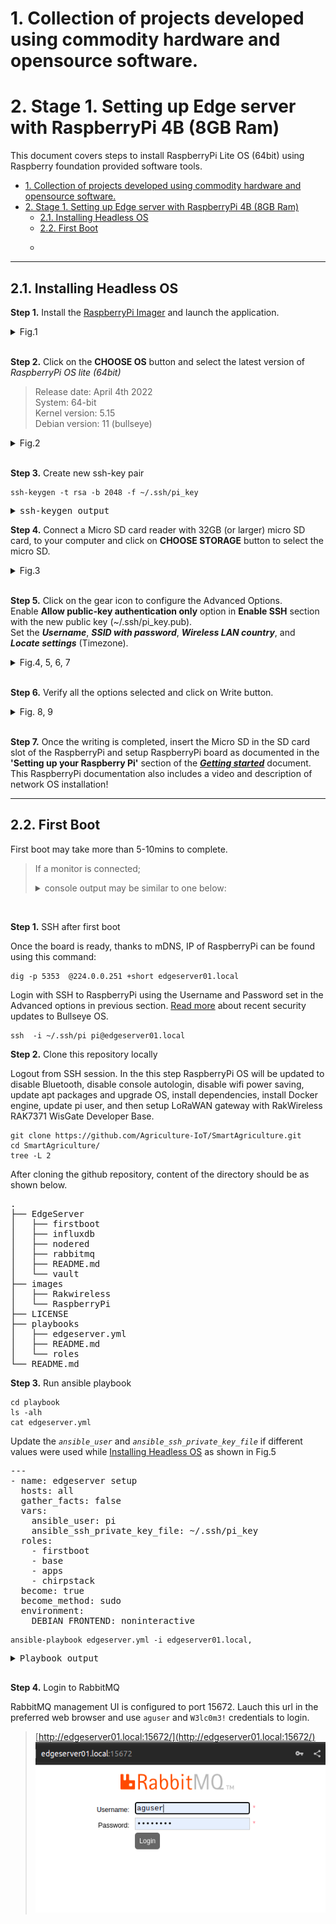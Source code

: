 # 1. Collection of projects developed using commodity hardware and opensource software.


# 2. Stage 1. Setting up Edge server with RaspberryPi 4B (8GB Ram)
This document covers steps to install RaspberryPi Lite OS (64bit) using Raspberry foundation provided software tools.  

- [1. Collection of projects developed using commodity hardware and opensource software.](#1-collection-of-projects-developed-using-commodity-hardware-and-opensource-software)
- [2. Stage 1. Setting up Edge server with RaspberryPi 4B (8GB Ram)](#2-stage-1-setting-up-edge-server-with-raspberrypi-4b-8gb-ram)
  - [2.1. Installing Headless OS](#21-installing-headless-os)
  - [2.2. First Boot](#22-first-boot)
  - [<pre>](#pre)

---

## 2.1. Installing Headless OS

**Step 1.** Install the [RaspberryPi Imager](https://www.raspberrypi.com/software/) and launch the application. 
   <details>
   <summary>Fig.1</summary>

   ![](images/RaspberryPi/Raspberry%20Pi%20Imager.png)   
   </details><br>

**Step 2.** Click on the **CHOOSE OS** button and select the latest version of *RaspberryPi OS lite (64bit)*
   > Release date: April 4th 2022  
   > System: 64-bit  
   > Kernel version: 5.15  
   > Debian version: 11 (bullseye)  

   <details>
   <summary>Fig.2</summary>

   ![](images/RaspberryPi/Select_RaspberryPi_OS_Lite.png)  
   </details><br>

**Step 3.** Create new ssh-key pair

```
ssh-keygen -t rsa -b 2048 -f ~/.ssh/pi_key
```
<pre>
<details>  
<summary>ssh-keygen output</summary>
Generating public/private rsa key pair.  
Enter passphrase (empty for no passphrase):  
Enter same passphrase again:   
Your identification has been saved in pi_key  
Your public key has been saved in pi_key.pub  
The key fingerprint is:  
SHA256:jKtSGdXXZUsxXmbkdmPO0XguwleMxANdeVIO3RRmU+I atul@eklavya  
The key's randomart image is:  
+---[RSA 2048]----+  
|       .   ..=X%#|  
|      . . . .*B/*|  
|     .   .    E*@|  
|    .  o   .  +=+|   
|     o. S   o oo.|  
|    o  .     o . |  
|   .  .          |  
|  .  .           |  
|   ..            |  
+----[SHA256]-----+  
</details></pre>

**Step 4.** Connect a Micro SD card reader with 32GB (or larger) micro SD card, to your computer and click on **CHOOSE STORAGE** button to select the micro SD.  
   <details>
   <summary>Fig.3</summary>

   ![Choose storage](images/RaspberryPi/Choose%20Storage.png)  
   </details><br>
   
**Step 5.** Click on the gear icon to configure the Advanced Options.  
Enable **Allow public-key authentication only** option in **Enable SSH** section with the new public key (~/.ssh/pi_key.pub).  
Set the ***Username***, ***SSID with password***, ***Wireless LAN country***, and ***Locate settings*** (Timezone).  
   <details>
   <summary>Fig.4, 5, 6, 7</summary>

   ![Advanced options](images/RaspberryPi/Advanced%20options.png)  

   ![Enable SSH in Advanced options](images/RaspberryPi/ssh_with_key_only.png)

   ![Username & Password](images/RaspberryPi/set_username_password.png)

   ![LAN and Locate](images/RaspberryPi/Wireless%20LAN%20and%20Timezone.png)  
   </details><br>
   
**Step 6.** Verify all the options selected and click on Write button.  
   <details>
   <summary>Fig. 8, 9</summary>

   ![Write](images/RaspberryPi/Write.png)
    > Select ***yes*** to continue and follow the steps to complete OS installation.  

   ![Writing](images/RaspberryPi/Writing.png)
   </details><br>
    
**Step 7.** Once the writing is completed, insert the Micro SD in the SD card slot of the RaspberryPi and setup RaspberryPi board as documented in the **'Setting up your Raspberry Pi'** section of the ***[Getting started](https://www.raspberrypi.com/documentation/computers/getting-started.html)*** document. This RaspberryPi documentation also includes a video and description of network OS installation! 
<br>

---

## 2.2. First Boot 

First boot may take more than 5-10mins to complete. 

> If a monitor is connected;
> <details>
> <summary>console output may be similar to one below:</summary>
>
> Starting Load/Save RF Kill Switch Status...   
> Started Network Tine Synchronization.  
> [ OK ] Reached target System Initialization.  
> [ OK ] Started Daily Cleanup of Temporary Directories.  
> [ OK ] Reached target System Time Set.  
> [ OK ] Reached target System Time Synchronized.  
> [ OK ] Started Daily apt download activities.  
> [ OK ] Started Daily apt upgrade and clean activities.  
> [ OK ] Started Periodic ext4 Online data Check for A11 Filesystems.  
> [ OK ] Started Discard unused blocks once a week.  
> [ OK ] Started Daily rotation of log files.  
> [ OK ] Started Daily man-db regeneration.  
> [ OK ] Reached target Timers.  
> [ OK ] Listening on Avahi mDNS/DNS-SD Stack Activation Socket.  
> [ OK ] Listening on D-Bus System Message Bus Socket.  
> [ OK ] Listening on triggerhappy.socket.  
> [ OK ] Reached target Sockets.  
> [ OK ] Reached target Basic System.  
>        Starting Save/Restore Sound Card State...  
>        Starting Avahi mDNS/DNS-SD Stack...   
> [ OK ] Started Regular background program processing daemon.  
> [ OK ] Started D-Bus System Message Bus.  
>        Starting dphys-swapfile-init, and delete a swap file...  
>        Starting Remove Stale Online Metadata Check Snapshots...  
>        Starting Configure Bluetooth Modems connected by UART...  
>        Starting LSB: Switch to ondemand cpu governor (unless shift key is pressed)...  
>        Starting Regenerate SSH host keys...  
>        Starting LSB: Resize the root filesystem to fill partition...  
>        Starting LSB: rng-tools (Debian variant)....   
>        Starting Check for RaspberryPi EEPROM updates...  
>        Starting System Logging Service...  
>        Starting User Login Management...  
>        Starting triggerhappy global hotkey daemon...  
>        Starting WPA supplicant...  
> [ OK ] Started Load Save RF Kill Switch Status.  
> [ OK ] Started System Logging Service.  
> [ OK ] Started triggerhappy global hotkey daemon.  
> [ OK ] Finished Save/Restore Sound Card State.  
> [ OK ] Finished Remove Stale Online ext4 Metadata Check Snapshots.  
> [ OK ] Started Avahi mDNS/DNS-SD Stack.  
> [ OK ] Started WPA supplicant.  
> [ OK ] Started User Login Management.  
> [ OK ] Reached target Network.  
> [ OK ] Reached target Sound Card.  
>        Starting DHCP Client Daemon...  
>        Starting /etc/rc.local Compatibility...  
>        Starting Permit User Sessions...   
> [ OK ] Finished Set console font and keymap.  
> [ OK ] Started Configure Bluetooth Modems connected by UART.  
> [ OK ] Started LSB: Switch to ondemand cpu governor (unless shift key is pressed).  
> [ OK ] Started LSB: rng-tools (Debian variant).  
> [ OK ] Finished Check for RaspberryPi EEPROM updates.  
> [ OK ] Finished dphys-swapfile- set up, mount/unmount, and delete a swap file.  
> [ OK ] Finished Regenerate SSH host keys.  
> [ OK ] Started /etc/rc.local Compatibility.  
> [ OK ] Finished Permit User Sessions.  
> [ OK ] Created slice system-bthelper.slice.  
>        Starting RaspberryPi bluetooth helper...  
> [ OK ] Started Getty on tty1.  
> [ OK ] Reached target Login Prompts.  
>        Starting OpenBSD Secure Shell server...  
>        Starting Load Save RF Kill Switch Status...  
> [ OK ] Started Load/Save RF Kill Switch Status.  
> [ OK ] Finished RaspberryPi bluetooth helper.  
>        Starting Bluetooth service...  
> [ OK ] Started OpenBSD Secure Shell server.  
>   
> Debian GNU/Linux 11 edgeserver01 tty1  
>  
> edgeserver01 login: pi (automatic login)  
> 
> Linux edgeserver01 5.15.32-u8 #1538 SMP PREEMPT Thu Mar 31 19:40:39 BST 20ZZ aarch64  
>
> The programs included with the Debian GNU/Linux system are free software: the exact distribution terms for each program are described in the  
>
> individual files in /usr/share/doc/-/copyright.  
>
> Debian GNU/Linux comes with ABSOLUTELY NO WARRANTY, to the extent  
> permitted by applicable law.  
> Last login: Mon Apr 4 07:41:54 PDT 2022 on top  
> pi@edgeserver01:~ $   
> 
</details><br>  

**Step 1.** SSH after first boot

Once the board is ready, thanks to mDNS, IP of RaspberryPi can be found using this command:

```
dig -p 5353  @224.0.0.251 +short edgeserver01.local
```

Login with SSH to RaspberryPi using the Username and Password set in the Advanced options in previous section. [Read more](https://www.raspberrypi.com/news/raspberry-pi-bullseye-update-april-2022/) about recent security updates to Bullseye OS. 

```
ssh  -i ~/.ssh/pi pi@edgeserver01.local
```

**Step 2.** Clone this repository locally

Logout from SSH session. In the this step RaspberryPi OS will be updated to disable Bluetooth, disable console autologin, disable wifi power saving, update apt packages and upgrade OS, install dependencies, install Docker engine, update pi user, and then setup LoRaWAN gateway with RakWireless RAK7371 WisGate Developer Base.
```
git clone https://github.com/Agriculture-IoT/SmartAgriculture.git
cd SmartAgriculture/
tree -L 2
```
After cloning the github repository, content of the directory should be as shown below. 

<pre>
.
├── EdgeServer
│   ├── firstboot
│   ├── influxdb
│   ├── nodered
│   ├── rabbitmq
│   ├── README.md
│   └── vault
├── images
│   ├── Rakwireless
│   └── RaspberryPi
├── LICENSE
├── playbooks
│   ├── edgeserver.yml
│   ├── README.md
│   └── roles
└── README.md
</pre>

**Step 3.** Run ansible playbook
```
cd playbook
ls -alh
cat edgeserver.yml
```

Update the *`ansible_user`* and *`ansible_ssh_private_key_file`* if different values were used while [Installing Headless OS](#21-installing-headless-os) as shown in Fig.5

<pre>
---
- name: edgeserver setup
  hosts: all
  gather_facts: false
  vars:
    ansible_user: pi
    ansible_ssh_private_key_file: ~/.ssh/pi_key
  roles:
    - firstboot
    - base
    - apps
    - chirpstack
  become: true
  become_method: sudo
  environment: 
    DEBIAN_FRONTEND: noninteractive
</pre>

```  
ansible-playbook edgeserver.yml -i edgeserver01.local,    
```

<pre>
<details>  
<summary>Playbook output</summary>
PLAY [edgeserver setup] *********************************************************************************************************************************************************

TASK [base : Ping host] *********************************************************************************************************************************************************
ok: [edgeserver01.local]

TASK [base : Update /etc/dhcpcd.conf] *******************************************************************************************************************************************
changed: [edgeserver01.local]

TASK [base : Disable WiFi power_save] *******************************************************************************************************************************************
changed: [edgeserver01.local]

TASK [base : Update /etc/apt/apt.conf.d/99force-ipv4] ***************************************************************************************************************************
changed: [edgeserver01.local]

TASK [base : Disable bluetooth systemd] *****************************************************************************************************************************************
changed: [edgeserver01.local]

TASK [base : Disable console autologin] *****************************************************************************************************************************************
changed: [edgeserver01.local]

TASK [base : reboot pi] *********************************************************************************************************************************************************
changed: [edgeserver01.local]

TASK [base : Wait for reboot] ***************************************************************************************************************************************************
ok: [edgeserver01.local]

TASK [lorabasics : Ping host] ***************************************************************************************************************************************************
ok: [edgeserver01.local]

TASK [lorabasics : Update apt cache] ********************************************************************************************************************************************
changed: [edgeserver01.local]

TASK [lorabasics : Install required packages for this project] ******************************************************************************************************************
changed: [edgeserver01.local]

TASK [lorabasics : apt upgrade] *************************************************************************************************************************************************
changed: [edgeserver01.local]

TASK [lorabasics : Remove useless packages from the cache] **********************************************************************************************************************
ok: [edgeserver01.local]

TASK [lorabasics : Remove dependencies that are no longer required] *************************************************************************************************************
ok: [edgeserver01.local]

TASK [lorabasics : apt clean] ***************************************************************************************************************************************************
ok: [edgeserver01.local]

TASK [lorabasics : Stop docker services] ****************************************************************************************************************************************
changed: [edgeserver01.local] => (item=docker.service)
changed: [edgeserver01.local] => (item=docker.socket)

TASK [lorabasics : Add docker group to user pi] *********************************************************************************************************************************
changed: [edgeserver01.local]

TASK [lorabasics : Start and Enable docker services] ****************************************************************************************************************************
changed: [edgeserver01.local] => (item=docker.service)
ok: [edgeserver01.local] => (item=docker.socket)

TASK [chirpstack : Ping host] ***************************************************************************************************************************************************
ok: [edgeserver01.local]

TASK [chirpstack : Create directory] ********************************************************************************************************************************************
changed: [edgeserver01.local] => (item=/edgeserver)

TASK [chirpstack : copy files to remote] ****************************************************************************************************************************************
changed: [edgeserver01.local]

TASK [apps : Create rabbitmq logs directory] ************************************************************************************************************************************
changed: [edgeserver01.local]

TASK [apps : start rabbitmq] ****************************************************************************************************************************************************
changed: [edgeserver01.local]

TASK [apps : start influxdb] ****************************************************************************************************************************************************
changed: [edgeserver01.local]

TASK [apps : start nodered] *****************************************************************************************************************************************************
changed: [edgeserver01.local]

TASK [apps : start vault] *******************************************************************************************************************************************************
changed: [edgeserver01.local]

PLAY RECAP **********************************************************************************************************************************************************************
edgeserver01.local         : ok=26   changed=19   unreachable=0    failed=0    skipped=0    rescued=0    ignored=0
</details>    
</pre>

**Step 4.** Login to RabbitMQ 

RabbitMQ management UI is configured to port 15672. Lauch this url in the preferred web browser and use `aguser` and `W3lc0m3!` credentials to login.

> [http://edgeserver01.local:15672/](http://edgeserver01.local:15672/)  
> ![RabbitMQ](images/RaspberryPi/rabbitmq_login.png)